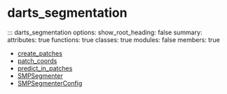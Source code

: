 # <code class='doc-symbol doc-symbol-nav doc-symbol-module'></code>darts_segmentation


::: darts_segmentation
    options:
      show_root_heading: false
      summary:
        attributes: true
        functions: true
        classes: true
        modules: false
      members: true
- [create_patches](create_patches.md)
- [patch_coords](patch_coords.md)
- [predict_in_patches](predict_in_patches.md)
- [SMPSegmenter](SMPSegmenter.md)
- [SMPSegmenterConfig](SMPSegmenterConfig.md)
